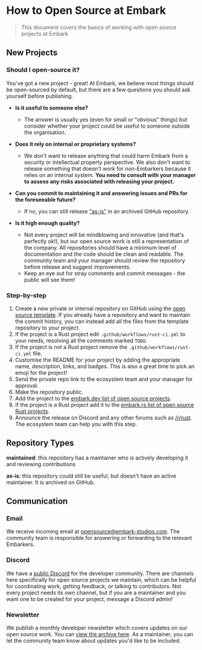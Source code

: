 # How to Open Source at Embark

> This document covers the basics of working with open source projects at Embark

## New Projects

### Should I open-source it?

You've got a new project - great! At Embark, we believe most things should be open-sourced by default, but there are a few questions you should ask yourself before publishing.

- **Is it useful to someone else?**
  - The answer is usually yes (even for small or "obvious" things) but consider whether your project could be useful to someone outside the organisation.

- **Does it rely on internal or proprietary systems?**
  - We don't want to release anything that could harm Embark from a security or intellectual property perspective. We also don't want to release something that doesn't work for non-Embarkers because it relies on an internal system. **You need to consult with your manager to assess any risks associated with releasing your project.**

- **Can you commit to maintaining it and answering issues and PRs for the foreseeable future?**
  - If no, you can still release ["as-is"](#repository-types) in an archived GitHub repository.

- **Is it high enough quality?**
  - Not every project will be mindblowing and innovative (and that's perfectly ok!), but our open source work is still a representation of the company. All repositories should have a minimum level of documentation and the code should be clean and readable. The community team and your manager should review the repository before release and suggest improvements.
  - Keep an eye out for stray comments and commit messages - the public will see them!

### Step-by-step

1. Create a new private or internal repository on GitHub using the [open source template](https://github.com/EmbarkStudios/opensource-template). If you already have a repository and want to maintain the commit history, you can instead add all the files from the template repository to your project.
1. If the project is a Rust project edit `.github/workflows/rust-ci.yml` to your needs, resolving all the comments marked `TODO`.
1. If the project is not a Rust project remove the `.github/workflows/rust-ci.yml` file.
1. Customise the README for your project by adding the appropriate name, description, links, and badges. This is also a great time to pick an emoji for the project!
1. Send the private repo link to the ecosystem team and your manager for approval.
1. Make the repository public.
1. Add the project to the [embark.dev list of open source projects](https://github.com/EmbarkStudios/opensource-website/blob/main/data.json).
1. If the project is a Rust project add it to the [embark.rs list of open source Rust projects](https://github.com/EmbarkStudios/rust-ecosystem#open-source).
1. Announce the release on Discord and any other forums such as [/r/rust](https://reddit.com/r/rust). The ecosystem team can help you with this step.

## Repository Types

**maintained**: this repository has a maintainer who is actively developing it and reviewing contributions

**as-is**: this repository could still be useful, but doesn't have an active maintainer. It is archived on GitHub.

## Communication

### Email

We receive incoming email at opensource@embark-studios.com. The community team is responsible for answering or forwarding to the relevant Embarkers.

### Discord

We have a [public Discord](https://discord.gg/8TW9nfF) for the developer community. There are channels here specifically for open source projects we maintain, which can be helpful for coordinating work, getting feedback, or talking to contributors. Not every project needs its own channel, but if you are a maintainer and you want one to be created for your project, message a Discord admin!

### Newsletter

We publish a monthly developer newsletter which covers updates on our open source work. You can [view the archive here](https://us20.campaign-archive.com/home/?u=4206f0696b8b13a996c701852&id=9a5cf35c37). As a maintainer, you can let the community team know about updates you'd like to be included.
